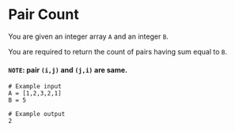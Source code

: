 # Pair Count

You are given an integer array `A` and an integer `B`.

You are required to return the count of pairs having sum equal to `B`.

#### `NOTE`: pair `(i,j)` and `(j,i)` are same.

```
# Example input
A = [1,2,3,2,1]
B = 5

# Example output
2
```
